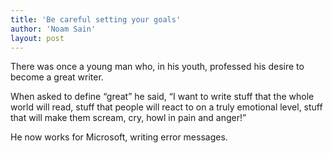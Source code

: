 ```yaml
---
title: 'Be careful setting your goals'
author: 'Noam Sain'
layout: post
---
```


There was once a young man who, in his youth, professed his desire to become a great writer.

When asked to define “great” he said, “I want to write stuff that the whole world will read, stuff that people will react to on a truly emotional level, stuff that will make them scream, cry, howl in pain and anger!”

He now works for Microsoft, writing error messages.